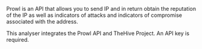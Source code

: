 Prowl is an API that allows you to send IP and in return obtain the reputation of the IP as well as indicators of attacks and indicators of compromise associated with the address.
 
This analyser integrates the Prowl API and TheHive Project. An API key is required. 
